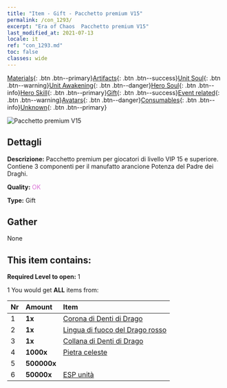 ```yaml
---
title: "Item - Gift - Pacchetto premium V15"
permalink: /con_1293/
excerpt: "Era of Chaos  Pacchetto premium V15"
last_modified_at: 2021-07-13
locale: it
ref: "con_1293.md"
toc: false
classes: wide
---
```

 [Materials](/ItemsIT/){: .btn .btn--primary}[Artifacts](/ItemsIT/Artifacts/){: .btn .btn--success}[Unit Soul](/ItemsIT/UnitSoul/){: .btn .btn--warning}[Unit Awakening](/ItemsIT/UnitAwakening/){: .btn .btn--danger}[Hero Soul](/ItemsIT/HeroSoul/){: .btn .btn--info}[Hero Skill](/ItemsIT/HeroSkill/){: .btn .btn--primary}[Gift](/ItemsIT/Gift/){: .btn .btn--success}[Event related](/ItemsIT/Events/){: .btn .btn--warning}[Avatars](/ItemsIT/Avatars/){: .btn .btn--danger}[Consumables](/ItemsIT/Consumables/){: .btn .btn--info}[Unknown](/ItemsIT/Unknown/){: .btn .btn--primary}

 ![Pacchetto premium V15](/images/t/i_905015.png)

## Dettagli
 **Descrizione:** Pacchetto premium per giocatori di livello VIP 15 e superiore. Contiene 3 componenti per il manufatto arancione Potenza del Padre dei Draghi.

 **Quality:** <span style="color: #DA70D6">OK</span>

 **Type:** Gift

## Gather

  None

## This item contains:

 **Required Level to open:** 1

 1 You would get **ALL** items  from:

  | Nr | Amount |     Item    |
  |:---|:-------|:------------|
  | 1 |  **1x** | [Corona di Denti di Drago](/ItemsIT/art_147/) |  | 
  | 2 |  **1x** | [Lingua di fuoco del Drago rosso](/ItemsIT/art_146/) |  | 
  | 3 |  **1x** | [Collana di Denti di Drago](/ItemsIT/art_149/) |  | 
  | 4 |  **1000x** | [Pietra celeste](/ItemsIT/art_188/) |  | 
  | 5 |  **500000x** | <i class="fas fa-coins"/> |  | 
  | 6 |  **50000x** | [ESP unità](/ItemsIT/con_902/) |  | 
